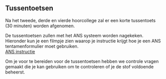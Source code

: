 
## Tussentoetsen

Na het tweede, derde en vierde hoorcollege zal er een korte tussentoets (30 minuten) worden afgenomen. 

De tussentoetsen zullen met het ANS systeem worden nagekeken. Hieronder kun je een filmpje zien waarop je instructie krijgt hoe je een ANS tentamenformulier moet gebruiken.<br>
[ANS instructie](https://www.youtube.com/watch?v=jWgdlNEHN2A)

Om je voor te bereiden voor de tussentoetsen hebben we controle vragen gemaakt die je kan gebruiken om te controleren of je de stof voldoende beheerst.
